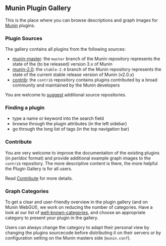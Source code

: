 ## Munin Plugin Gallery

This is the place where you can browse descriptions and graph images for [Munin](https://munin-monitoring.org) plugins.


### Plugin Sources

The gallery contains all plugins from the following sources:
* [munin-master](/repositories/munin/): the `master` branch of the Munin repository represents the state of the (to be released) version 3.x of Munin
* [munin-2.0](/repositories/munin-2.0/): the `stable-2.0` branch of the Munin repository represents the state of the current stable release version of Munin (v2.0.x)
* [contrib](/repositories/munin-contrib/): the `contrib` repository contains plugins contributed by a broad community and maintained by the Munin developers

You are welcome to [suggest](/contribute/) additional source repositories.


### Finding a plugin

* type a name or keyword into the search field
* browse through the plugin attributes (in the left sidebar)
* go through the long list of tags (in the top navigation bar)


### Contribute

You are very welcome to improve the documentation of the existing plugins (in *perldoc* format) and provide additional example graph images to the `contrib` repository. The more descriptive content is there, the more helpful the Plugin Gallery is for all users.

Read [Contribute](/contribute/) for more details.


### Graph Categories

To get a clear and user-friendly overview in the plugin gallery (and on Munin WebGUI), we work on reducing the number of categories. Have a look at our list of [well-known-categories](http://guide.munin-monitoring.org/en/latest/reference/graph-category.html?highlight=gallery#well-known-categories), and choose an appropriate category to present your plugin in the gallery.

Users can always change the category to adapt their personal view by changing the plugins sourcecode before distributing it on their servers or by configuration setting on the Munin masters side (`munin.conf`).

